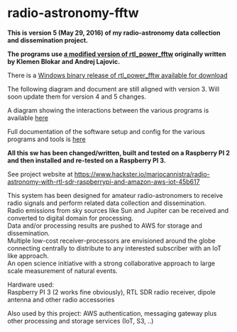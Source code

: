 # radio-astronomy-fftw

**This is version 5 (May 29, 2016) of my radio-astronomy data collection and dissemination project.**  

**The programs use [a modified version of rtl_power_fftw](https://github.com/mariocannistra/rtl-power-fftw) originally written by Klemen Blokar and Andrej Lajovic.**  

There is a [Windows binary release of rtl_power_fftw available for download](https://github.com/mariocannistra/rtl-power-fftw/releases)  

The following diagram and document are still aligned with version 3. Will soon update them for version 4 and 5 changes.

A diagram showing the interactions between the various programs is available [here](https://raw.githubusercontent.com/mariocannistra/radio-astronomy-fftw/master/doc/observ-sw-diagram.png)  

Full documentation of the software setup and config for the various programs and tools is [here](doc/sw-setup.pdf)  

**All this sw has been changed/written, built and tested on a Raspberry PI 2 and then installed and re-tested on a Raspberry PI 3.**  

See project website at https://www.hackster.io/mariocannistra/radio-astronomy-with-rtl-sdr-raspberrypi-and-amazon-aws-iot-45b617  

This system has been designed for amateur radio-astronomers to receive radio signals and perform related data collection and dissemination.  
Radio emissions from sky sources like Sun and Jupiter can be received and converted to digital domain for processing.  
Data and/or processing results are pushed to AWS for storage and dissemination.  
Multiple low-cost receiver-processors are envisioned around the globe connecting centrally to distribute to any interested subscriber with an IoT like approach.  
An open science initiative with a strong collaborative approach to large scale measurement of natural events.  

Hardware used:  
Raspberry PI 3 (2 works fine obviously), RTL SDR radio receiver, dipole antenna and other radio accessories  

Also used by this project: AWS authentication, messaging gateway plus other processing and storage services (IoT, S3, ..)  
